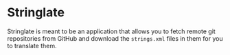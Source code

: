 # Stringlate
Stringlate is meant to be an application that allows you to fetch
remote git repositories from GitHub and download the `strings.xml`
files in them for you to translate them.
